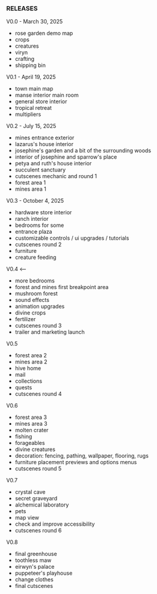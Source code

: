 ### RELEASES

V0.0 - March 30, 2025

* rose garden demo map
* crops
* creatures
* viryn
* crafting
* shipping bin

V0.1 - April 19, 2025

* town main map
* manse interior main room
* general store interior
* tropical retreat
* multipliers

V0.2 - July 15, 2025

* mines entrance exterior
* lazarus's house interior
* josephine's garden and a bit of the surrounding woods
* interior of josephine and sparrow's place
* petya and ruth's house interior
* succulent sanctuary
* cutscenes mechanic and round 1
* forest area 1
* mines area 1

V0.3 - October 4, 2025

* hardware store interior
* ranch interior
* bedrooms for some
* entrance plaza
* customizable controls / ui upgrades / tutorials
* cutscenes round 2
* furniture
* creature feeding

V0.4 <--

* more bedrooms
* forest and mines first breakpoint area
* mushroom forest
* sound effects
* animation upgrades
* divine crops
* fertilizer
* cutscenes round 3
* trailer and marketing launch

V0.5

* forest area 2
* mines area 2
* hive home
* mail
* collections
* quests
* cutscenes round 4

V0.6

* forest area 3
* mines area 3
* molten crater
* fishing
* forageables
* divine creatures
* decoration: fencing, pathing, wallpaper, flooring, rugs
* furniture placement previews and options menus
* cutscenes round 5

V0.7

* crystal cave
* secret graveyard
* alchemical laboratory
* pets
* map view
* check and improve accessibility
* cutscenes round 6

V0.8

* final greenhouse
* toothless maw
* eirwyn's palace
* puppeteer's playhouse
* change clothes
* final cutscenes